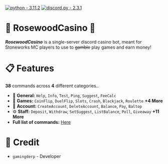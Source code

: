 [![python - 3.11.2](https://img.shields.io/badge/python-3.11.2-0096FF?logo=Python)](https://)
[![discord.py - 2.3.1](https://img.shields.io/badge/discord.py-2.3.1-FFFF00?logo=Python)](https://github.com/Rapptz/discord.py)


# 🌸 RosewoodCasino 🌸
***RosewoodCasino*** is a single-server discord casino bot, meant for Stoneworks MC players to use to ~~gamble~~ play games and earn money!

# 📋 Features
**38** commands across **4** different categories..

- 📌 **General:** `Help`, `Info`, `Test`, `Ping`, `Suggest`, `FeeCalc`
- 🎳 **Games:** `CoinFlip`, `DuelFlip`, `Slots`, `Crash`, `Blackjack`, `Roulette` **+4 More**
- 📰 **Account:** `CreateAccount`, `DeleteAccount`, `Balance`, `Pay`, `Baltop`
- ⚙️ **Staff:** `Deposit`, `Withdraw`, `SetSuggest`, `ListBalance`, `Poll`, `Giveaway` **+11 More**
- **Full list of commands:** [Here](https://github.com/GamingDerp/RosewoodCasino/blob/main/COMMANDS.md)

# 📑 Credit
- `gamingderp` - Developer
